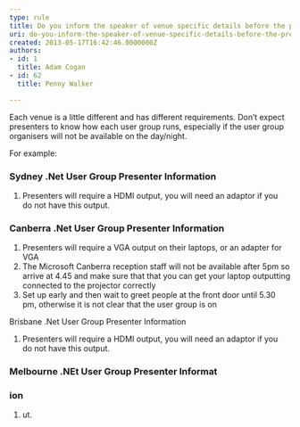 ```yaml
---
type: rule
title: Do you inform the speaker of venue specific details before the presentation?
uri: do-you-inform-the-speaker-of-venue-specific-details-before-the-presentation
created: 2013-05-17T16:42:46.0000000Z
authors:
- id: 1
  title: Adam Cogan
- id: 62
  title: Penny Walker

---
```


 
Each venue is a little different and has different requirements. Don’t expect presenters to know how each user group runs, especially if the user group organisers will not be available on the day/night.

 
​​For example:

### Sydney .Net User Group Presenter Information

1. Presenters will require a HDMI output, you will need an adaptor if you do not have this output.


### Canberra .Net User​​​​ Group Presen​​ter Information

1. Presenters will require a VGA output on their laptops, or an adapter for VGA
2. The Microsoft Canberra reception staff will not be available after 5pm so arrive at 4.45 and make sure that that you can get your laptop outputting connected to the projector correctly
3. Set up early and then wait to greet people at the front door until 5.30 pm, otherwise it is not clear that the user group is on





Brisbane .Net User Group Presenter Information


1. ​​​Presenters will require a HDMI output, you will need an adaptor if you do not have this output.​​


### Melbourne .NEt User Group Presenter Informat

### ion


1. ut.
​


